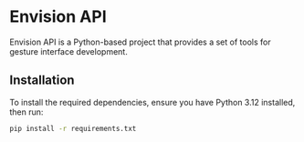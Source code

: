 # Envision API

Envision API is a Python-based project that provides a set of tools for gesture interface development.

## Installation

To install the required dependencies, ensure you have Python 3.12 installed, then run:

```sh
pip install -r requirements.txt
